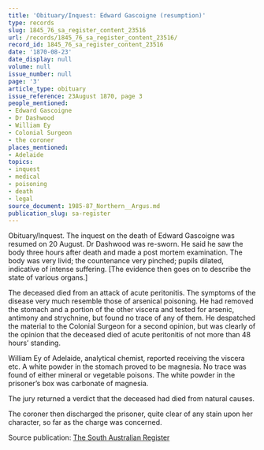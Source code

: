 ```yaml
---
title: 'Obituary/Inquest: Edward Gascoigne (resumption)'
type: records
slug: 1845_76_sa_register_content_23516
url: /records/1845_76_sa_register_content_23516/
record_id: 1845_76_sa_register_content_23516
date: '1870-08-23'
date_display: null
volume: null
issue_number: null
page: '3'
article_type: obituary
issue_reference: 23August 1870, page 3
people_mentioned:
- Edward Gascoigne
- Dr Dashwood
- William Ey
- Colonial Surgeon
- the coroner
places_mentioned:
- Adelaide
topics:
- inquest
- medical
- poisoning
- death
- legal
source_document: 1985-87_Northern__Argus.md
publication_slug: sa-register
---
```


Obituary/Inquest.  The inquest on the death of Edward Gascoigne was resumed on 20 August.  Dr Dashwood was re-sworn.  He said he saw the body three hours after death and made a post mortem examination.  The body was very livid; the countenance very pinched; pupils dilated, indicative of intense suffering.  [The evidence then goes on to describe the state of various organs.]

The deceased died from an attack of acute peritonitis.  The symptoms of the disease very much resemble those of arsenical poisoning.  He had removed the stomach and a portion of the other viscera and tested for arsenic, antimony and strychnine, but found no trace of any of them.  He despatched the material to the Colonial Surgeon for a second opinion, but was clearly of the opinion that the deceased died of acute peritonitis of not more than 48 hours’ standing.

William Ey of Adelaide, analytical chemist, reported receiving the viscera etc.  A white powder in the stomach proved to be magnesia.  No trace was found of either mineral or vegetable poisons.  The white powder in the prisoner’s box was carbonate of magnesia.

The jury returned a verdict that the deceased had died from natural causes.

The coroner then discharged the prisoner, quite clear of any stain upon her character, so far as the charge was concerned.

Source publication: [The South Australian Register](/publications/sa-register/)
